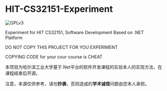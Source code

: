 # HIT-CS32151-Experiment

![GPLv3](https://www.gnu.org/graphics/gplv3-with-text-136x68.png)

Experiment for HIT CS32151, Software Development Based on .NET Platform

DO NOT COPY THIS PROJECT FOR YOU EXPERIMENT

COPYING CODE for your cour course is CHEAT

本项目为哈尔滨工业大学基于.Net平台的软件开发课程的实验本人的实现方法，在课程结束后开源。

注意，本源仅供参考，请勿**抄袭**，否则造成的**学术诚信**问题由您本人承担。
